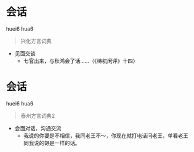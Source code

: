 # 会话
huei6 hua6
> 兴化方言词典
- 见面交谈
  - 七官出来，与秋鸿会了话……（《梼杌闲评》十四）

# 会话
huei6 hua6
> 泰州方言词典2
- 会面对话，沟通交流
  - 我说的你要是不相信，我同老王不～，你现在就打电话问老王，单看老王同我说的哿是一样的话。
